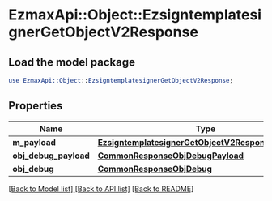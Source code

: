 # EzmaxApi::Object::EzsigntemplatesignerGetObjectV2Response

## Load the model package
```perl
use EzmaxApi::Object::EzsigntemplatesignerGetObjectV2Response;
```

## Properties
Name | Type | Description | Notes
------------ | ------------- | ------------- | -------------
**m_payload** | [**EzsigntemplatesignerGetObjectV2ResponseMPayload**](EzsigntemplatesignerGetObjectV2ResponseMPayload.md) |  | 
**obj_debug_payload** | [**CommonResponseObjDebugPayload**](CommonResponseObjDebugPayload.md) |  | [optional] 
**obj_debug** | [**CommonResponseObjDebug**](CommonResponseObjDebug.md) |  | [optional] 

[[Back to Model list]](../README.md#documentation-for-models) [[Back to API list]](../README.md#documentation-for-api-endpoints) [[Back to README]](../README.md)


